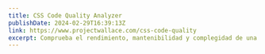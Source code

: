 ```yaml
---
title: CSS Code Quality Analyzer
publishDate: 2024-02-29T16:39:13Z
link: https://www.projectwallace.com/css-code-quality
excerpt: Comprueba el rendimiento, mantenibilidad y complegidad de una web
---
```

